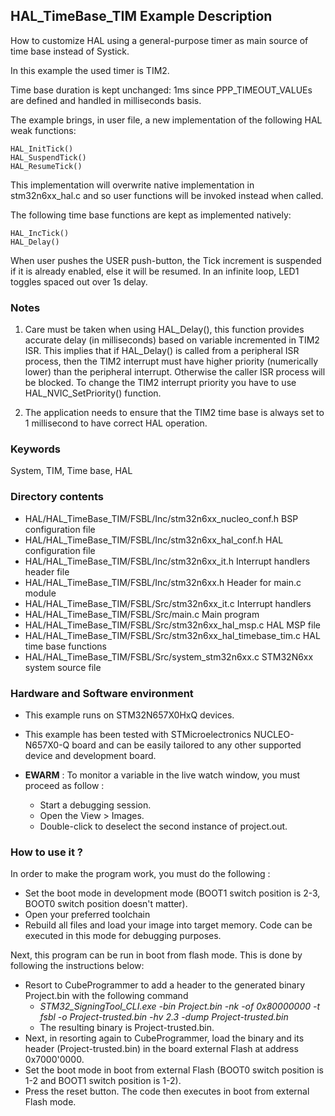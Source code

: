 ## <b>HAL_TimeBase_TIM Example Description</b>

How to customize HAL using a general-purpose timer as main source of time base
instead of Systick.

In this example the used timer is TIM2.

Time base duration is kept unchanged: 1ms  since PPP_TIMEOUT_VALUEs are defined
and handled in milliseconds basis.

The example brings, in user file, a new implementation of the following HAL weak functions:

	HAL_InitTick()
	HAL_SuspendTick()
	HAL_ResumeTick()

This implementation will overwrite native implementation in stm32n6xx_hal.c
and so user functions will be invoked instead when called.

The following time base functions are kept as implemented natively:

	HAL_IncTick()
	HAL_Delay()

When user pushes the USER push-button, the Tick increment is suspended if it is already
enabled, else it will be resumed.
In an infinite loop, LED1 toggles spaced out over 1s delay.

### <b>Notes</b>

 1. Care must be taken when using HAL_Delay(), this function provides accurate delay (in milliseconds)
    based on variable incremented in TIM2 ISR. This implies that if HAL_Delay() is called from
    a peripheral ISR process, then the TIM2 interrupt must have higher priority (numerically lower)
    than the peripheral interrupt. Otherwise the caller ISR process will be blocked.
    To change the TIM2 interrupt priority you have to use HAL_NVIC_SetPriority() function.

 2. The application needs to ensure that the TIM2 time base is always set to 1 millisecond
    to have correct HAL operation.

### <b>Keywords</b>

System, TIM, Time base, HAL

### <b>Directory contents</b>

  - HAL/HAL_TimeBase_TIM/FSBL/Inc/stm32n6xx_nucleo_conf.h       BSP configuration file
  - HAL/HAL_TimeBase_TIM/FSBL/Inc/stm32n6xx_hal_conf.h          HAL configuration file
  - HAL/HAL_TimeBase_TIM/FSBL/Inc/stm32n6xx_it.h                Interrupt handlers header file
  - HAL/HAL_TimeBase_TIM/FSBL/Inc/stm32n6xx.h                   Header for main.c module  
  - HAL/HAL_TimeBase_TIM/FSBL/Src/stm32n6xx_it.c                Interrupt handlers
  - HAL/HAL_TimeBase_TIM/FSBL/Src/main.c                        Main program
  - HAL/HAL_TimeBase_TIM/FSBL/Src/stm32n6xx_hal_msp.c           HAL MSP file
  - HAL/HAL_TimeBase_TIM/FSBL/Src/stm32n6xx_hal_timebase_tim.c  HAL time base functions
  - HAL/HAL_TimeBase_TIM/FSBL/Src/system_stm32n6xx.c            STM32N6xx system source file

### <b>Hardware and Software environment</b>

  - This example runs on STM32N657X0HxQ devices.

  - This example has been tested with STMicroelectronics NUCLEO-N657X0-Q board and can be
    easily tailored to any other supported device and development board.

  - **EWARM** : To monitor a variable in the live watch window, you must proceed as follow :
    - Start a debugging session.
    - Open the View > Images.
    - Double-click to deselect the second instance of project.out. 

### <b>How to use it ?</b>

In order to make the program work, you must do the following :

 - Set the boot mode in development mode (BOOT1 switch position is 2-3, BOOT0 switch position doesn't matter).
 - Open your preferred toolchain
 - Rebuild all files and load your image into target memory. Code can be executed in this mode for debugging purposes.

 Next, this program can be run in boot from flash mode. This is done by following the instructions below:
 
 - Resort to CubeProgrammer to add a header to the generated binary Project.bin with the following command
   - *STM32_SigningTool_CLI.exe -bin Project.bin -nk -of 0x80000000 -t fsbl -o Project-trusted.bin -hv 2.3 -dump Project-trusted.bin*
   - The resulting binary is Project-trusted.bin.
 - Next, in resorting again to CubeProgrammer, load the binary and its header (Project-trusted.bin) in the board external Flash at address 0x7000'0000.
 - Set the boot mode in boot from external Flash (BOOT0 switch position is 1-2 and BOOT1 switch position is 1-2).
 - Press the reset button. The code then executes in boot from external Flash mode.

